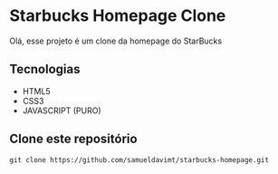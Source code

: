 # Starbucks Homepage Clone

Olá, esse projeto é um clone da homepage do StarBucks

## Tecnologias

* HTML5
* CSS3
* JAVASCRIPT (PURO)

## Clone este repositório

```
git clone https://github.com/samueldavimt/starbucks-homepage.git
```
